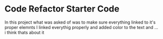 # Code Refactor Starter Code
In this project what was asked of was to make sure everything linked to it's proper elemnts
I linked everythig properly and added color to the text
and ... i think thats about it 
